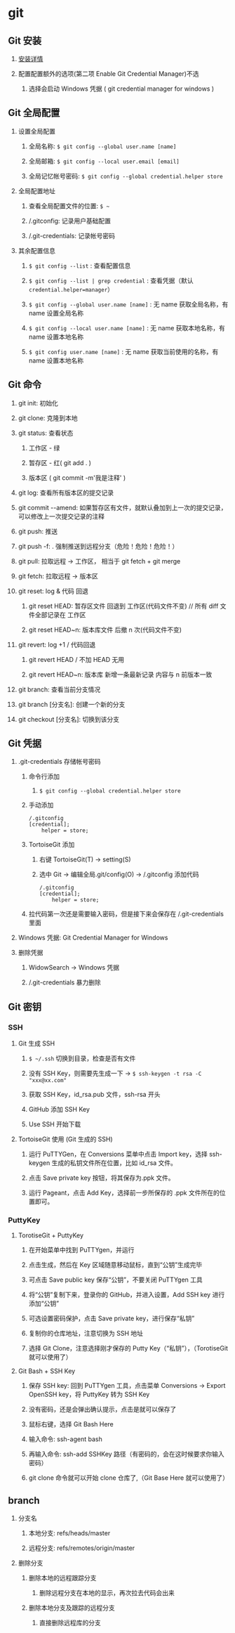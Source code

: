 # git

## Git 安装

1. [安装详情](https://www.cnblogs.com/xueweisuoyong/archive/2019/11/22/11914045.html)

2. 配置配置额外的选项(第二项 Enable Git Credential Manager)不选

    1. 选择会启动 Windows 凭据 ( git credential manager for windows )

## Git 全局配置

1. 设置全局配置

    1. 全局名称: `$ git config --global user.name [name]`

    2. 全局邮箱: `$ git config --local user.email [email]`

    3. 全局记忆帐号密码: `$ git config --global credential.helper store`

2. 全局配置地址

    1. 查看全局配置文件的位置: `$ ~`

    2. /.gitconfig: 记录用户基础配置

    3. /.git-credentials: 记录帐号密码

3. 其余配置信息

    1. `$ git config --list` : 查看配置信息

    2. `$ git config --list | grep credential` : 查看凭据（默认 `credential.helper=manager`）

    3. `$ git config --global user.name [name]` : 无 name 获取全局名称，有 name 设置全局名称

    4. `$ git config --local user.name [name]` : 无 name 获取本地名称，有 name 设置本地名称

    5. `$ git config user.name [name]` : 无 name 获取当前使用的名称，有 name 设置本地名称

## Git 命令

1. git init: 初始化

2. git clone: 克隆到本地

3. git status: 查看状态

    1. 工作区 - 绿

    2. 暂存区 - 红( git add . )

    3. 版本区 ( git commit -m'我是注释' )

4. git log: 查看所有版本区的提交记录

5. git commit --amend: 如果暂存区有文件，就默认叠加到上一次的提交记录， 可以修改上一次提交记录的注释

6. git push: 推送

7. git push -f: . 强制推送到远程分支（危险！危险！危险！）

8. git pull: 拉取远程 -> 工作区， 相当于 git fetch + git merge

9. git fetch: 拉取远程 -> 版本区

10. git reset: log & 代码 回退

    1. git reset HEAD: 暂存区文件 回退到 工作区(代码文件不变) // 所有 diff 文件全部记录在 工作区

    2. git reset HEAD~n: 版本库文件 后撤 n 次(代码文件不变)

11. git revert: log +1 / 代码回退

    1. git revert HEAD / 不加 HEAD 无用

    2. git revert HEAD~n: 版本库 新增一条最新记录 内容与 n 前版本一致

12. git branch: 查看当前分支情况

13. git branch [分支名]: 创建一个新的分支

14. git checkout [分支名]: 切换到该分支

## Git 凭据

1. .git-credentials 存储帐号密码

    1. 命令行添加

        1. `$ git config --global credential.helper store`

    2. 手动添加

        ```.gitconfig
        /.gitconfig
        [credential];
            helper = store;
        ```

    3. TortoiseGit 添加

        1. 右键 TortoiseGit(T) -> setting(S)

        2. 选中 Git -> 编辑全局.git/config(O) -> /.gitconfig 添加代码

            ```.gitconfig
            /.gitconfig
            [credential];
                helper = store;
            ```

    4. 拉代码第一次还是需要输入密码，但是接下来会保存在 /.git-credentials 里面

2. Windows 凭据: Git Credential Manager for Windows

3. 删除凭据

    1. WidowSearch -> Windows 凭据

    2. /.git-credentials 暴力删除

## Git 密钥

### SSH

1. Git 生成 SSH

    1. `$ ~/.ssh` 切换到目录，检查是否有文件

    2. 没有 SSH Key，则需要先生成一下 -> `$ ssh-keygen -t rsa -C "xxx@xx.com"`

    3. 获取 SSH Key，id_rsa.pub 文件，ssh-rsa 开头

    4. GitHub 添加 SSH Key

    5. Use SSH 开始下载

2. TortoiseGit 使用 (Git 生成的 SSH)

    1. 运行 PuTTYGen，在 Conversions 菜单中点击 Import key，选择 ssh-keygen 生成的私钥文件所在位置，比如 id_rsa 文件。

    2. 点击 Save private key 按钮，将其保存为.ppk 文件。

    3. 运行 Pageant，点击 Add Key，选择前一步所保存的 .ppk 文件所在的位置即可。

### PuttyKey

1. TorotiseGit + PuttyKey

    1. 在开始菜单中找到 PuTTYgen，并运行

    2. 点击生成，然后在 Key 区域随意移动鼠标，直到“公钥”生成完毕

    3. 可点击 Save public key 保存“公钥”，不要关闭 PuTTYgen 工具

    4. 将“公钥”复制下来，登录你的 GitHub，并进入设置，Add SSH key 进行添加“公钥”

    5. 可选设置密码保护，点击 Save private key，进行保存“私钥”

    6. 复制你的仓库地址，注意切换为 SSH 地址

    7. 选择 Git Clone，注意选择刚才保存的 Putty Key（“私钥”），（TorotiseGit 就可以使用了）

2. Git Bash + SSH Key

    1. 保存 SSH key: 回到 PuTTYgen 工具，点击菜单 Conversions -> Export OpenSSH key，将 PuttyKey 转为 SSH Key

    2. 没有密码，还是会弹出确认提示，点击是就可以保存了

    3. 鼠标右键，选择 Git Bash Here

    4. 输入命令: ssh-agent bash

    5. 再输入命令: ssh-add SSHKey 路径（有密码的，会在这时候要求你输入密码）

    6. git clone 命令就可以开始 clone 仓库了,（Git Base Here 就可以使用了）

## branch

1. 分支名

    1. 本地分支: refs/heads/master

    2. 远程分支: refs/remotes/origin/master

2. 删除分支

    1. 删除本地的远程跟踪分支

        1. 删除远程分支在本地的显示，再次拉去代码会出来

    2. 删除本地分支及跟踪的远程分支

        1. 直接删除远程库的分支
